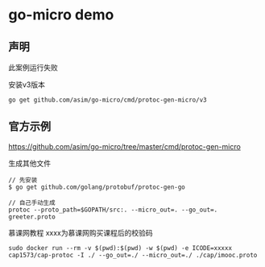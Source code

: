 
# go-micro demo


## 声明

此案例运行失败

安装v3版本
```shell
go get github.com/asim/go-micro/cmd/protoc-gen-micro/v3
```


## 官方示例

https://github.com/asim/go-micro/tree/master/cmd/protoc-gen-micro


生成其他文件
```shell
// 先安装
$ go get github.com/golang/protobuf/protoc-gen-go

// 自己手动生成
protoc --proto_path=$GOPATH/src:. --micro_out=. --go_out=. greeter.proto

```

慕课网教程  xxxx为慕课网购买课程后的校验码
```shell
sudo docker run --rm -v $(pwd):$(pwd) -w $(pwd) -e ICODE=xxxxx cap1573/cap-protoc -I ./ --go_out=./ --micro_out=./ ./cap/imooc.proto
```